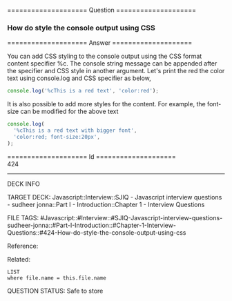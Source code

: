 ==================== Question ====================  

### How do style the console output using CSS  

==================== Answer ====================  

You can add CSS styling to the console output using the CSS format content
specifier %c. The console string message can be appended after the specifier and
CSS style in another argument. Let's print the red the color text using
console.log and CSS specifier as below,

```js
console.log('%cThis is a red text', 'color:red');
```

It is also possible to add more styles for the content. For example, the
font-size can be modified for the above text

```js
console.log(
  '%cThis is a red text with bigger font',
  'color:red; font-size:20px',
);
```

==================== Id ====================  
424

---

DECK INFO

TARGET DECK: Javascript::Interview::SJIQ - Javascript interview questions - sudheer jonna::Part I - Introduction::Chapter 1 - Interview Questions

FILE TAGS: #Javascript::#Interview::#SJIQ-Javascript-interview-questions-sudheer-jonna::#Part-I-Introduction::#Chapter-1-Interview-Questions::#424-How-do-style-the-console-output-using-css

Reference:

Related:

```dataview
LIST
where file.name = this.file.name
```

QUESTION STATUS: Safe to store
